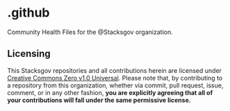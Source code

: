 # .github

Community Health Files for the @Stacksgov organization.

## Licensing

This Stacksgov repositories and all contributions herein are licensed under [Creative Commons Zero v1.0 Universal](https://github.com/stacksgov/resources/blob/master/LICENSE). Please note that, by contributing to a repository from this organization, whether via commit, pull request, issue, comment, or in any other fashion, **you are explicitly agreeing that all of your contributions will fall under the same permissive license.**
